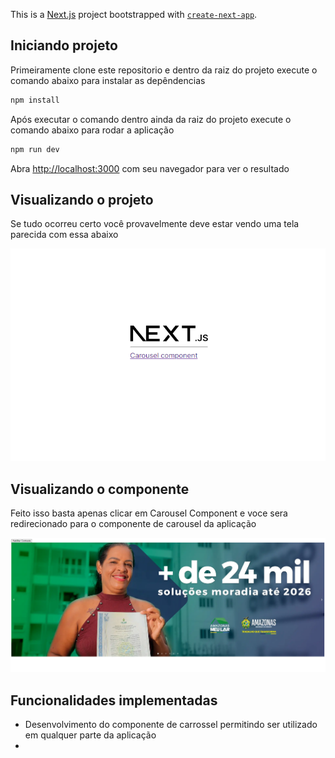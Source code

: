 This is a [Next.js](https://nextjs.org/) project bootstrapped with [`create-next-app`](https://github.com/vercel/next.js/tree/canary/packages/create-next-app).

## Iniciando projeto

Primeiramente clone este repositorio e dentro da raiz do projeto execute o comando abaixo para instalar as depêndencias

```bash
npm install
```
Após executar o comando dentro ainda da raiz do projeto execute o comando abaixo para rodar a aplicação

```bash
npm run dev
```

Abra [http://localhost:3000](http://localhost:3000) com seu navegador para ver o resultado

## Visualizando o projeto

Se tudo ocorreu certo você provavelmente deve estar vendo uma tela parecida com essa abaixo

![Initial](./src/screenshots/initial.png)

## Visualizando o componente

Feito isso basta apenas clicar em Carousel Component e voce sera redirecionado para o componente de carousel da aplicação

![Initial](./src/screenshots/home.png)

## Funcionalidades implementadas 

* Desenvolvimento do componente de carrossel permitindo ser utilizado em qualquer parte da aplicação
* 
